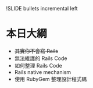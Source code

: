 !SLIDE bullets incremental left

# 本日大綱

* <del>其實你不會寫 Rails</del>
* 無法維護的 Rails Code
* 如何整理 Rails Code
* Rails native mechanism
* 使用 RubyGem 整理設計程式碼
